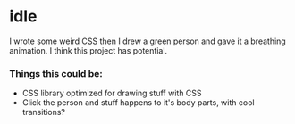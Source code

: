 # idle


I wrote some weird CSS then I drew a green person and gave it a breathing animation. I think this project has potential.
### Things this could be:

- CSS library optimized for drawing stuff with CSS
- Click the person and stuff happens to it's body parts, with cool transitions?
